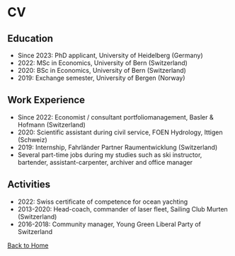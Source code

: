# CV

## Education
- Since 2023: PhD applicant, University of Heidelberg (Germany)
- 2022: MSc in Economics, University of Bern (Switzerland)
- 2020: BSc in Economics, University of Bern (Switzerland)
- 2019: Exchange semester, University of Bergen (Norway)

## Work Experience
- Since 2022: Economist / consultant portfoliomanagement, Basler & Hofmann (Switzerland)
- 2020: Scientific assistant during civil service, FOEN Hydrology, Ittigen (Schweiz)
- 2019: Internship, Fahrländer Partner Raumentwicklung (Switzerland)
- Several part-time jobs during my studies such as ski instructor, bartender, assistant-carpenter, archiver and office manager

## Activities
- 2022: Swiss certificate of competence for ocean yachting
- 2013-2020: Head-coach, commander of laser fleet, Sailing Club Murten (Switzerland)
- 2016-2018: Community manager, Young Green Liberal Party of Switzerland

[Back to Home](index.md)
